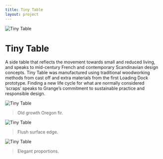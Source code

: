 ```yaml
---
title: Tiny Table
layout: project
---
```

![Tiny Table](tiny-table/table-front.png)

# Tiny Table

A side table that reflects the movement towards small and reduced living, and speaks to mid-century French and contemporary Scandinavian design concepts. Tiny Table was manufactured using traditional woodworking methods from cast
off and extra materials from the first Loading Dock prototype. Finding a new life cycle for what are normally considered ‘scraps’ speaks to Grange’s commitment to sustainable practice and responsible design.

![Tiny Table](tiny-table/table-top-close.png)
> Old growth Oregon fir.

![Tiny Table](tiny-table/table-wheels-2.png)
> Flush surface edge.

<!-- ![Tiny Table](tiny-table/table-wheels.png) -->
<!-- ![Tiny Table](tiny-table/top-down.png) -->
![Tiny Table](tiny-table/table-side.png)
> Elegant proportions.

<!-- ![Tiny Table](tiny-table/table-tall.png) -->